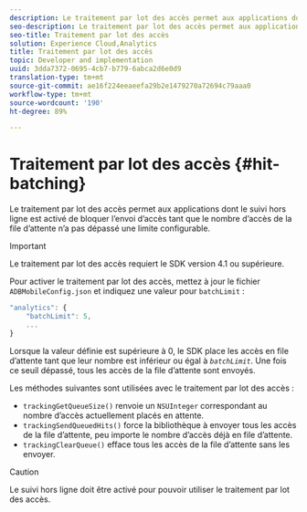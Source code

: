 ```yaml
---
description: Le traitement par lot des accès permet aux applications dont le suivi hors ligne est activé de bloquer l’envoi d’accès tant que le nombre d’accès de la file d’attente n’a pas dépassé une limite configurable.
seo-description: Le traitement par lot des accès permet aux applications dont le suivi hors ligne est activé de bloquer l’envoi d’accès tant que le nombre d’accès de la file d’attente n’a pas dépassé une limite configurable.
seo-title: Traitement par lot des accès
solution: Experience Cloud,Analytics
title: Traitement par lot des accès
topic: Developer and implementation
uuid: 3dda7372-0695-4cb7-b779-6abca2d6e0d9
translation-type: tm+mt
source-git-commit: ae16f224eeaeefa29b2e1479270a72694c79aaa0
workflow-type: tm+mt
source-wordcount: '190'
ht-degree: 89%

---
```



# Traitement par lot des accès {#hit-batching}

Le traitement par lot des accès permet aux applications dont le suivi hors ligne est activé de bloquer l’envoi d’accès tant que le nombre d’accès de la file d’attente n’a pas dépassé une limite configurable.

>[!IMPORTANT]
>
>Le traitement par lot des accès requiert le SDK version 4.1 ou supérieure.

Pour activer le traitement par lot des accès, mettez à jour le fichier `ADBMobileConfig.json` et indiquez une valeur pour `batchLimit` :

```js
"analytics": {
    "batchLimit": 5,
    ...
}
```

Lorsque la valeur définie est supérieure à 0, le SDK place les accès en file d’attente tant que leur nombre est inférieur ou égal à *`batchLimit`*. Une fois ce seuil dépassé, tous les accès de la file d’attente sont envoyés.

Les méthodes suivantes sont utilisées avec le traitement par lot des accès :

* `trackingGetQueueSize()` renvoie un `NSUInteger` correspondant au nombre d’accès actuellement placés en attente.
* `trackingSendQueuedHits()` force la bibliothèque à envoyer tous les accès de la file d’attente, peu importe le nombre d’accès déjà en file d’attente.
* `trackingClearQueue()` efface tous les accès de la file d’attente sans les envoyer.

>[!CAUTION]
>
>Le suivi hors ligne doit être activé pour pouvoir utiliser le traitement par lot des accès.

